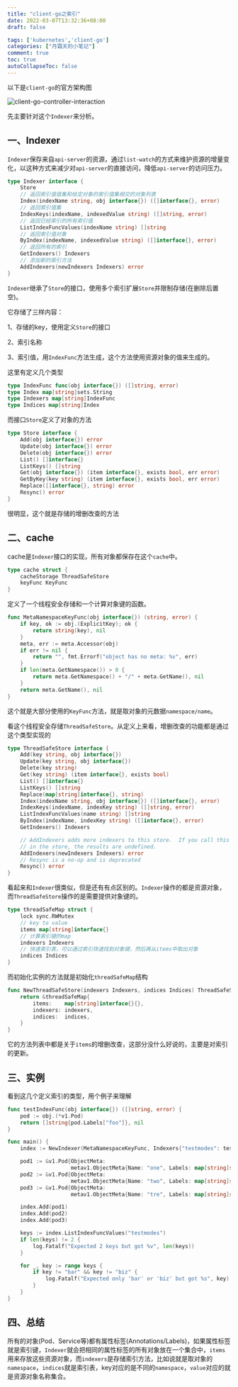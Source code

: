 ```yaml
---
title: "client-go之索引"
date: 2022-03-07T13:32:36+08:00
draft: false

tags: ['kubernetes','client-go']
categories: ["月霜天的小笔记"]
comment: true
toc: true
autoCollapseToc: false
---
```


以下是`client-go`的官方架构图

![client-go-controller-interaction](https://cdn.jsdelivr.net/gh/betterfor/cloudImage/images/2022/01/10/client-go-controller-interaction.jpeg)

先主要针对这个`Indexer`来分析。

## 一、Indexer

`Indexer`保存来自`api-server`的资源，通过`list-watch`的方式来维护资源的增量变化，以这种方式来减少对`api-server`的直接访问，降低`api-server`的访问压力。

```go
type Indexer interface {
	Store
    // 返回索引值值集和给定对象的索引值集相交的对象列表
	Index(indexName string, obj interface{}) ([]interface{}, error)
    // 返回索引值集
	IndexKeys(indexName, indexedValue string) ([]string, error)
    // 返回已经索引的所有索引值
	ListIndexFuncValues(indexName string) []string
    // 返回索引值对象
	ByIndex(indexName, indexedValue string) ([]interface{}, error)
    // 返回所有的索引
	GetIndexers() Indexers
    // 添加新的索引方法
	AddIndexers(newIndexers Indexers) error
}
```

`Indexer`继承了`Store`的接口，使用多个索引扩展`Store`并限制存储(在删除后置空)。

它存储了三样内容：

1、存储的key，使用定义`Store`的接口

2、索引名称

3、索引值，用`IndexFunc`方法生成，这个方法使用资源对象的值来生成的。

这里有定义几个类型

```go
type IndexFunc func(obj interface{}) ([]string, error)
type Index map[string]sets.String
type Indexers map[string]IndexFunc
type Indices map[string]Index
```

而接口`Store`定义了对象的方法

```go
type Store interface {
	Add(obj interface{}) error
	Update(obj interface{}) error
	Delete(obj interface{}) error
	List() []interface{}
	ListKeys() []string
	Get(obj interface{}) (item interface{}, exists bool, err error)
	GetByKey(key string) (item interface{}, exists bool, err error)
	Replace([]interface{}, string) error
	Resync() error
}
```

很明显，这个就是存储的增删改查的方法

## 二、cache

cache是`Indexer`接口的实现，所有对象都保存在这个`cache`中。

```go
type cache struct {
	cacheStorage ThreadSafeStore
	keyFunc KeyFunc
}
```

定义了一个线程安全存储和一个计算对象键的函数。

```go
func MetaNamespaceKeyFunc(obj interface{}) (string, error) {
	if key, ok := obj.(ExplicitKey); ok {
		return string(key), nil
	}
	meta, err := meta.Accessor(obj)
	if err != nil {
		return "", fmt.Errorf("object has no meta: %v", err)
	}
	if len(meta.GetNamespace()) > 0 {
		return meta.GetNamespace() + "/" + meta.GetName(), nil
	}
	return meta.GetName(), nil
}
```

这个就是大部分使用的`KeyFunc`方法，就是取对象的元数据`namespace/name`。

看这个线程安全存储`ThreadSafeStore`。从定义上来看，增删改查的功能都是通过这个类型实现的

```go
type ThreadSafeStore interface {
	Add(key string, obj interface{})
	Update(key string, obj interface{})
	Delete(key string)
	Get(key string) (item interface{}, exists bool)
	List() []interface{}
	ListKeys() []string
	Replace(map[string]interface{}, string)
	Index(indexName string, obj interface{}) ([]interface{}, error)
	IndexKeys(indexName, indexKey string) ([]string, error)
	ListIndexFuncValues(name string) []string
	ByIndex(indexName, indexKey string) ([]interface{}, error)
	GetIndexers() Indexers

	// AddIndexers adds more indexers to this store.  If you call this after you already have data
	// in the store, the results are undefined.
	AddIndexers(newIndexers Indexers) error
	// Resync is a no-op and is deprecated
	Resync() error
}
```

看起来和`Indexer`很类似，但是还有有点区别的。`Indexer`操作的都是资源对象，而`ThreadSafeStore`操作的是需要提供对象键的。

```go
type threadSafeMap struct {
	lock sync.RWMutex
	// key to value
	items map[string]interface{}
	// 计算索引键的map
	indexers Indexers
	// 快速索引表，可以通过索引快速找到对象键，然后再从items中取出对象
	indices Indices
}
```

而初始化实例的方法就是初始化`threadSafeMap`结构

```go
func NewThreadSafeStore(indexers Indexers, indices Indices) ThreadSafeStore {
	return &threadSafeMap{
		items:    map[string]interface{}{},
		indexers: indexers,
		indices:  indices,
	}
}
```

它的方法列表中都是关于`items`的增删改查，这部分没什么好说的，主要是对索引的更新。

## 三、实例

看到这几个定义索引的类型，用个例子来理解

```go
func testIndexFunc(obj interface{}) ([]string, error) {
	pod := obj.(*v1.Pod)
	return []string{pod.Labels["foo"]}, nil
}

func main() {
	index := NewIndexer(MetaNamespaceKeyFunc, Indexers{"testmodes": testIndexFunc})

	pod1 := &v1.Pod{ObjectMeta: 
                    metav1.ObjectMeta{Name: "one", Labels: map[string]string{"foo": "bar"}}}
	pod2 := &v1.Pod{ObjectMeta: 
                    metav1.ObjectMeta{Name: "two", Labels: map[string]string{"foo": "bar"}}}
	pod3 := &v1.Pod{ObjectMeta: 
                    metav1.ObjectMeta{Name: "tre", Labels: map[string]string{"foo": "biz"}}}

	index.Add(pod1)
	index.Add(pod2)
	index.Add(pod3)

	keys := index.ListIndexFuncValues("testmodes")
	if len(keys) != 2 {
		log.Fatalf("Expected 2 keys but got %v", len(keys))
	}

	for _, key := range keys {
		if key != "bar" && key != "biz" {
			log.Fatalf("Expected only 'bar' or 'biz' but got %s", key)
		}
	}
}
```

## 四、总结

所有的对象(Pod、Service等)都有属性标签(Annotations/Labels)，如果属性标签就是索引键，`Indexer`就会把相同的属性标签的所有对象放在一个集合中，`items`用来存放这些资源对象，而`indexers`是存储索引方法，比如说就是取对象的`namespace`，`indices`就是索引表，key对应的是不同的`namespace`，`value`对应的就是资源对象名称集合。